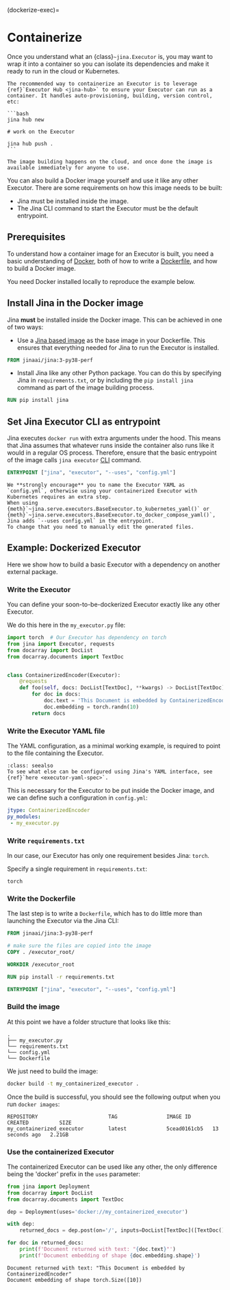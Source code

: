 (dockerize-exec)=
# Containerize

Once you understand what an {class}`~jina.Executor` is, you may want to wrap it into a container so you can isolate its dependencies and make it ready to run in the cloud or Kubernetes.

````{tip}
The recommended way to containerize an Executor is to leverage {ref}`Executor Hub <jina-hub>` to ensure your Executor can run as a container. It handles auto-provisioning, building, version control, etc:

```bash
jina hub new

# work on the Executor

jina hub push .
```

The image building happens on the cloud, and once done the image is available immediately for anyone to use.
````

You can also build a Docker image yourself and use it like any other Executor. There are some requirements
on how this image needs to be built:

- Jina must be installed inside the image.
- The Jina CLI command to start the Executor must be the default entrypoint.

## Prerequisites

To understand how a container image for an Executor is built, you need a basic understanding of [Docker](https://docs.docker.com/), both of how to write 
a [Dockerfile](https://docs.docker.com/engine/reference/builder/), and how to build a Docker image.

You need Docker installed locally to reproduce the example below.


## Install Jina in the Docker image

Jina **must** be installed inside the Docker image. This can be achieved in one of two ways:

- Use a [Jina based image](https://hub.docker.com/r/jinaai/jina) as the base image in your Dockerfile.
This ensures that everything needed for Jina to run the Executor is installed.

```dockerfile
FROM jinaai/jina:3-py38-perf
```

- Install Jina like any other Python package. You can do this by specifying Jina in `requirements.txt`, 
or by including the `pip install jina` command as part of the image building process.  

```dockerfile
RUN pip install jina
```

## Set Jina Executor CLI as entrypoint

Jina executes `docker run` with extra arguments under the hood. This means that Jina assumes that whatever runs inside the container also runs like it would in a regular OS process. Therefore, ensure that the basic entrypoint of the image calls `jina executor` [CLI](../../api/jina_cli.rst) command.

```dockerfile
ENTRYPOINT ["jina", "executor", "--uses", "config.yml"]
```

```{note}
We **strongly encourage** you to name the Executor YAML as `config.yml`, otherwise using your containerized Executor with Kubernetes requires an extra step. 
When using {meth}`~jina.serve.executors.BaseExecutor.to_kubernetes_yaml()` or {meth}`~jina.serve.executors.BaseExecutor.to_docker_compose_yaml()`, Jina adds `--uses config.yml` in the entrypoint. 
To change that you need to manually edit the generated files.
```

## Example: Dockerized Executor

Here we show how to build a basic Executor with a dependency on another external package.


### Write the Executor

You can define your soon-to-be-dockerized Executor exactly like any other Executor.

We do this here in the `my_executor.py` file:

```python
import torch  # Our Executor has dependency on torch
from jina import Executor, requests
from docarray import DocList
from docarray.documents import TextDoc


class ContainerizedEncoder(Executor):
    @requests
    def foo(self, docs: DocList[TextDoc], **kwargs) -> DocList[TextDoc]:
        for doc in docs:
            doc.text = 'This Document is embedded by ContainerizedEncoder'
            doc.embedding = torch.randn(10)
        return docs
```

### Write the Executor YAML file

The YAML configuration, as a minimal working example, is required to point to the file containing the Executor.


```{admonition} More YAML options
:class: seealso
To see what else can be configured using Jina's YAML interface, see {ref}`here <executor-yaml-spec>`.
```

This is necessary for the Executor to be put inside the Docker image,
and we can define such a configuration in `config.yml`:

```yaml
jtype: ContainerizedEncoder
py_modules:
 - my_executor.py
```

### Write `requirements.txt`

In our case, our Executor has only one requirement besides Jina: `torch`.

Specify a single requirement in `requirements.txt`:

```text
torch
```

### Write the Dockerfile

The last step is to write a `Dockerfile`, which has to do little more than launching the Executor via the Jina CLI:

```dockerfile
FROM jinaai/jina:3-py38-perf

# make sure the files are copied into the image
COPY . /executor_root/

WORKDIR /executor_root

RUN pip install -r requirements.txt

ENTRYPOINT ["jina", "executor", "--uses", "config.yml"]
```

### Build the image

At this point we have a folder structure that looks like this:

```
.
├── my_executor.py
└── requirements.txt
└── config.yml
└── Dockerfile
```

We just need to build the image:

```bash
docker build -t my_containerized_executor .
```

Once the build is successful, you should see the following output when you run `docker images`:

```shell
REPOSITORY                       TAG                IMAGE ID       CREATED          SIZE
my_containerized_executor        latest             5cead0161cb5   13 seconds ago   2.21GB
```

### Use the containerized Executor

The containerized Executor can be used like any other, the only difference being the 'docker' prefix in the `uses`
 parameter:
```python
from jina import Deployment
from docarray import DocList
from docarray.documents import TextDoc

dep = Deployment(uses='docker://my_containerized_executor')

with dep:
    returned_docs = dep.post(on='/', inputs=DocList[TextDoc]([TextDoc()]), return_type=DocList[TextDoc])

for doc in returned_docs:
    print(f'Document returned with text: "{doc.text}"')
    print(f'Document embedding of shape {doc.embedding.shape}')
```

```shell
Document returned with text: "This Document is embedded by ContainerizedEncoder"
Document embedding of shape torch.Size([10])
```
